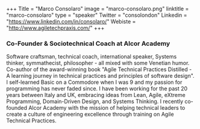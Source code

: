 +++
Title = "Marco Consolaro"
image = "marco-consolaro.png"
linktitle = "marco-consolaro"
type = "speaker"
Twitter = "consolondon"
Linkedin = "https://www.linkedin.com/in/consolaro/"
Webiste = "http://www.agiletechpraxis.com/"
+++

### Co-Founder & Sociotechnical Coach at Alcor Academy
Software craftsman, technical coach, international speaker, Systems thinker, symmathecist, philosopher - all mixed with some Venetian humor.
Co-author of the award-winning book "Agile Technical Practices Distilled - A learning journey in technical practices and principles of software design".
I self-learned Basic on a Commodore when I was 9 and my passion for programming has never faded since. I have been working for the past 20 years between Italy and UK, embracing ideas from Lean, Agile, eXtreme Programming, Domain-Driven Design, and Systems Thinking.
I recently co-founded Alcor Academy with the mission of helping technical leaders to create a culture of engineering excellence through training on Agile Technical Practices.
